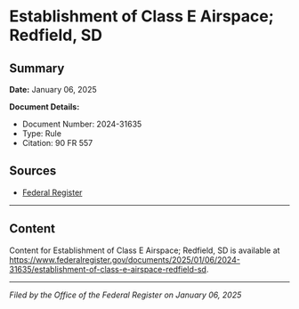 # Establishment of Class E Airspace; Redfield, SD

## Summary

**Date:** January 06, 2025

**Document Details:**
- Document Number: 2024-31635
- Type: Rule
- Citation: 90 FR 557

## Sources
- [Federal Register](https://www.federalregister.gov/documents/2025/01/06/2024-31635/establishment-of-class-e-airspace-redfield-sd)

---

## Content

Content for Establishment of Class E Airspace; Redfield, SD is available at https://www.federalregister.gov/documents/2025/01/06/2024-31635/establishment-of-class-e-airspace-redfield-sd.

---

*Filed by the Office of the Federal Register on January 06, 2025*
